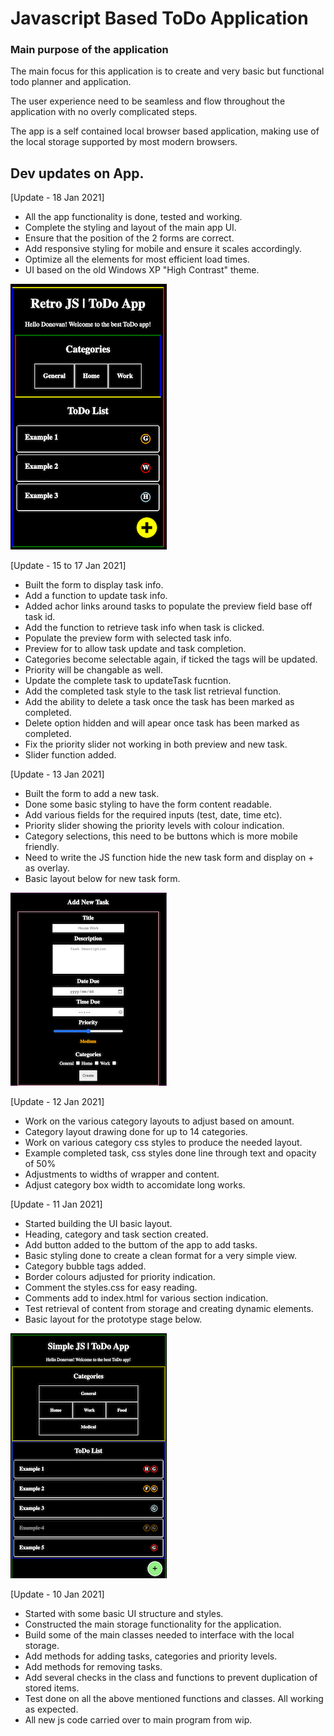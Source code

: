 # Javascript Based ToDo Application

### Main purpose of the application

The main focus for this application is to create and very basic but functional todo planner and application.

The user experience need to be seamless and flow throughout the application with no overly complicated steps.

The app is a self contained local browser based application, making use of the local storage supported by most modern browsers.

## Dev updates on App.

[Update - 18 Jan 2021]

- All the app functionality is done, tested and working.
- Complete the styling and layout of the main app UI.
- Ensure that the position of the 2 forms are correct.
- Add responsive styling for mobile and ensure it scales accordingly.
- Optimize all the elements for most efficient load times.
- UI based on the old Windows XP "High Contrast" theme.

<img src="https://raw.githubusercontent.com/donovanm21/js_todo_app/main/wip_files/img/retro_app.png" />

[Update - 15 to 17 Jan 2021]

- Built the form to display task info.
- Add a function to update task info.
- Added achor links around tasks to populate the preview field base off task id.
- Add the function to retrieve task info when task is clicked.
- Populate the preview form with selected task info.
- Preview for to allow task update and task completion.
- Categories become selectable again, if ticked the tags will be updated.
- Priority will be changable as well.
- Update the complete task to updateTask fucntion.
- Add the completed task style to the task list retrieval function.
- Add the ability to delete a task once the task has been marked as completed.
- Delete option hidden and will apear once task has been marked as completed.
- Fix the priority slider not working in both preview and new task.
- Slider function added.

[Update - 13 Jan 2021]

- Built the form to add a new task.
- Done some basic styling to have the form content readable.
- Add various fields for the required inputs (test, date, time etc).
- Priority slider showing the priority levels with colour indication.
- Category selections, this need to be buttons which is more mobile friendly.
- Need to write the JS function hide the new task form and display on + as overlay.
- Basic layout below for new task form.

<img src="https://raw.githubusercontent.com/donovanm21/js_todo_app/main/wip_files/img/task_add.png" />

[Update - 12 Jan 2021]

- Work on the various category layouts to adjust based on amount.
- Category layout drawing done for up to 14 categories.
- Work on various category css styles to produce the needed layout.
- Example completed task, css styles done line through text and opacity of 50%
- Adjustments to widths of wrapper and content.
- Adjust category box width to accomidate long works.

[Update - 11 Jan 2021]

- Started building the UI basic layout.
- Heading, category and task section created.
- Add button added to the buttom of the app to add tasks.
- Basic styling done to create a clean format for a very simple view.
- Category bubble tags added.
- Border colours adjusted for priority indication.
- Comment the styles.css for easy reading.
- Comments add to index.html for various section indication.
- Test retrieval of content from storage and creating dynamic elements.
- Basic layout for the prototype stage below.

<img src="https://raw.githubusercontent.com/donovanm21/js_todo_app/main/wip_files/img/proto_v1.png" />

[Update - 10 Jan 2021]

- Started with some basic UI structure and styles.
- Constructed the main storage functionality for the application.
- Build some of the main classes needed to interface with the local storage.
- Add methods for adding tasks, categories and priority levels.
- Add methods for removing tasks.
- Add several checks in the class and functions to prevent duplication of stored items.
- Test done on all the above mentioned functions and classes. All working as expected.
- All new js code carried over to main program from wip.
